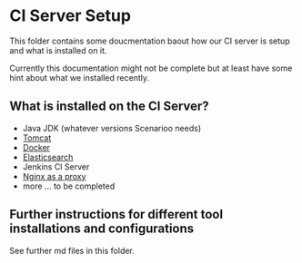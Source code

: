 # CI Server Setup

This folder contains some doucmentation baout how our CI server is setup and what is installed on it.

Currently this documentation might not be complete but at least have some hint about what we installed recently.

## What is installed on the CI Server?

* Java JDK (whatever versions Scenarioo needs)
* [Tomcat](tomcat.md) 
* [Docker](docker.md) 
* [Elasticsearch](Elasticsearch.md)
* Jenkins CI Server
* [Nginx as a proxy](nginx.md)
* more ... to be completed 

## Further instructions for different tool installations and configurations

See further md files in this folder.
